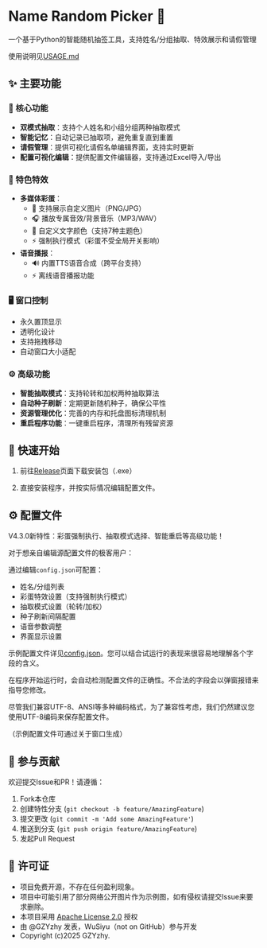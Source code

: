 # Name Random Picker 🎲

一个基于Python的智能随机抽签工具，支持姓名/分组抽取、特效展示和请假管理

使用说明见[USAGE.md](https://github.com/GZYZhy/Name-Random-Picker/blob/main/USAGE.md)

## ✨ 主要功能

### 🎯 核心功能
- **双模式抽取**：支持个人姓名和小组分组两种抽取模式
- **智能记忆**：自动记录已抽取项，避免重复直到重置
- **请假管理**：提供可视化请假名单编辑界面，支持实时更新
- **配置可视化编辑**：提供配置文件编辑器，支持通过Excel导入/导出

### 🎨 特色特效
- **多媒体彩蛋**：
  - 📸 支持展示自定义图片（PNG/JPG）
  - 🎧 播放专属音效/背景音乐（MP3/WAV）
  - 🎨 自定义文字颜色（支持7种主题色）
  - ⚡ 强制执行模式（彩蛋不受全局开关影响）
- **语音播报**：
  - 🔊 内置TTS语音合成（跨平台支持）
  - ⚡ 离线语音播报功能

### 🖥 窗口控制
- 永久置顶显示
- 透明化设计
- 支持拖拽移动
- 自动窗口大小适配

### ⚙️ 高级功能
- **智能抽取模式**：支持轮转和加权两种抽取算法
- **自动种子刷新**：定期更新随机种子，确保公平性
- **资源管理优化**：完善的内存和托盘图标清理机制
- **重启程序功能**：一键重启程序，清理所有残留资源

## 🚀 快速开始

1. 前往[Release](https://github.com/GZYZhy/Name-Random-Picker/releases)页面下载安装包（.exe）

2. 直接安装程序，并按实际情况编辑配置文件。

## ⚙️ 配置文件

V4.3.0新特性：彩蛋强制执行、抽取模式选择、智能重启等高级功能！

对于想亲自编辑源配置文件的极客用户：

通过编辑`config.json`可配置：
- 姓名/分组列表
- 彩蛋特效设置（支持强制执行模式）
- 抽取模式设置（轮转/加权）
- 种子刷新间隔配置
- 语音参数调整
- 界面显示设置

示例配置文件详见[config.json](https://github.com/GZYZhy/Name-Random-Picker/blob/main/config.json)。您可以结合试运行的表现来很容易地理解各个字段的含义。

在程序开始运行时，会自动检测配置文件的正确性。不合法的字段会以弹窗报错来指导您修改。

尽管我们兼容UTF-8、ANSI等多种编码格式，为了兼容性考虑，我们仍然建议您使用UTF-8编码来保存配置文件。

（示例配置文件可通过关于窗口生成）

## 🤝 参与贡献
欢迎提交Issue和PR！请遵循：
1. Fork本仓库
2. 创建特性分支 (`git checkout -b feature/AmazingFeature`)
3. 提交更改 (`git commit -m 'Add some AmazingFeature'`)
4. 推送到分支 (`git push origin feature/AmazingFeature`)
5. 发起Pull Request

## 📄 许可证
- 项目免费开源，不存在任何盈利现象。
- 项目中可能引用了部分网络公开图片作为示例图，如有侵权请提交Issue来要求删除。
- 本项目采用 [Apache License 2.0](LICENSE) 授权
- 由 @GZYzhy 发表，WuSiyu（not on GitHub）参与开发
- Copyright (c)2025 GZYzhy.
